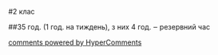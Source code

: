 <div id="hypercomments_widget" class="js-hypercomments-widget invisible"></div>


#2 клас 


##35 год. (1 год. на тиждень), з них 4 год. ‒ резервний час



<div class="js-hypercomments-container">
    <a href="http://hypercomments.com" class="hc-link" title="comments widget">comments powered by HyperComments</a>
</div>